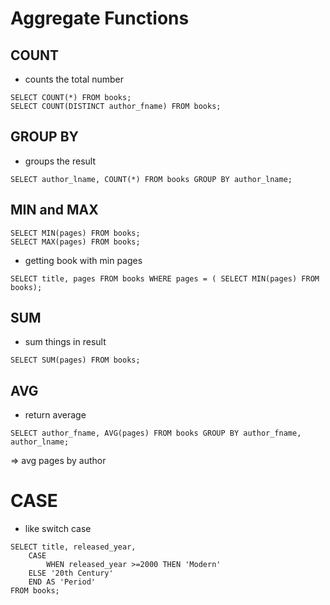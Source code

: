  # Aggregate Functions

## COUNT  
- counts the total number
```
SELECT COUNT(*) FROM books;
SELECT COUNT(DISTINCT author_fname) FROM books;
```

## GROUP BY
- groups the result
```
SELECT author_lname, COUNT(*) FROM books GROUP BY author_lname;
```

## MIN and MAX

```
SELECT MIN(pages) FROM books;
SELECT MAX(pages) FROM books;
```
- getting book with min pages
```
SELECT title, pages FROM books WHERE pages = ( SELECT MIN(pages) FROM books);
```

## SUM
- sum things in result
```
SELECT SUM(pages) FROM books;
```

## AVG
- return average
```
SELECT author_fname, AVG(pages) FROM books GROUP BY author_fname, author_lname;
```
=> avg pages by author


#  CASE 
- like switch case
```
SELECT title, released_year,
	CASE
		WHEN released_year >=2000 THEN 'Modern'
	ELSE '20th Century'
    END AS 'Period'
FROM books;
```

